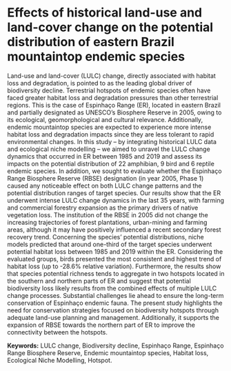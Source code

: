 
# Effects of historical land-use and land-cover change on the potential distribution of eastern Brazil mountaintop endemic species

Land-use and land-cover (LULC) change, directly associated with habitat loss and degradation, is pointed to as the leading global driver of biodiversity decline. Terrestrial hotspots of endemic species often have faced greater habitat loss and degradation pressures than other terrestrial regions. This is the case of Espinhaço Range (ER), located in eastern Brazil and partially designated as UNESCO’s Biosphere Reserve in 2005, owing to its ecological, geomorphological and cultural relevance. Additionally, endemic mountaintop species are expected to experience more intense habitat loss and degradation impacts since they are less tolerant to rapid environmental changes. 
In this study – by integrating historical LULC data and ecological niche modelling – we aimed to unravel the LULC change dynamics that occurred in ER between 1985 and 2019 and assess its impacts on the potential distribution of 22 amphibian, 9 bird and 6 reptile endemic species. In addition, we sought to evaluate whether the Espinhaço Range Biosphere Reserve (RBSE) designation (in year 2005, Phase 1) caused any noticeable effect on both LULC change patterns and the potential distribution ranges of target species. 
Our results show that the ER underwent intense LULC change dynamics in the last 35 years, with farming and commercial forestry expansion as the primary drivers of native vegetation loss. The institution of the RBSE in 2005 did not change the increasing trajectories of forest plantations, urban-mining and farming areas, although it may have positively influenced a recent secondary forest recovery trend. Concerning the species’ potential distributions, niche models predicted that around one-third of the target species underwent potential habitat loss between 1985 and 2019 within the ER. Considering the evaluated groups, birds presented the most consistent and highest trend of habitat loss (up to -28.6% relative variation). Furthermore, the results show that species potential richness tends to aggregate in two hotspots located in the southern and northern parts of ER and suggest that potential biodiversity loss likely results from the combined effects of multiple LULC change processes. Substantial challenges lie ahead to ensure the long-term conservation of Espinhaço endemic fauna. The present study highlights the need for conservation strategies focused on biodiversity hotspots through adequate land-use planning and management. Additionally, it supports the expansion of RBSE towards the northern part of ER to improve the connectivity between the hotspots.

__Keywords:__ 
LULC change, Biodiversity decline, Espinhaço Range, Espinhaço Range Biosphere Reserve, Endemic mountaintop species, Habitat loss, Ecological Niche Modelling, Hotspot.

